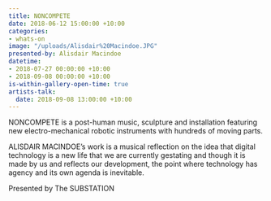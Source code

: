 ```yaml
---
title: NONCOMPETE
date: 2018-06-12 15:00:00 +10:00
categories:
- whats-on
image: "/uploads/Alisdair%20Macindoe.JPG"
presented-by: Alisdair Macindoe
datetime:
- 2018-07-27 00:00:00 +10:00
- 2018-09-08 00:00:00 +10:00
is-within-gallery-open-time: true
artists-talk:
  date: 2018-09-08 13:00:00 +10:00
---
```


NONCOMPETE is a post-human music, sculpture and installation featuring new electro-mechanical robotic instruments with hundreds of moving parts.

ALISDAIR MACINDOE’s work is a musical reflection on the idea that digital technology is a new life that we are currently gestating and though it is made by us and reflects our development, the point where technology has agency and its own agenda is inevitable. 

Presented by The SUBSTATION  